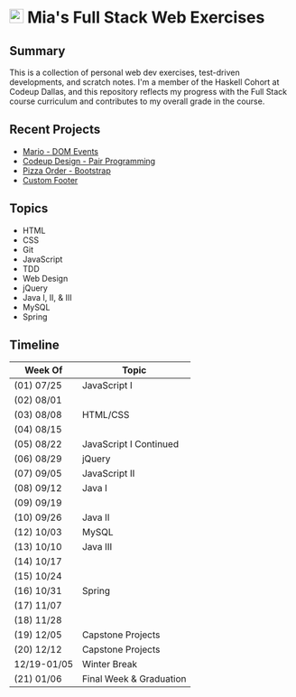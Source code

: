 # <img src="https://199lj33nqk3p88xz03dvn481-wpengine.netdna-ssl.com/wp-content/uploads/2021/06/webdev_icon.png" alt="codeup" width="25" height="25"/>  Mia's Full Stack Web Exercises

## Summary
This is a collection of personal web dev exercises, test-driven developments, and scratch notes. I'm a member of the Haskell Cohort at Codeup Dallas, and this repository reflects my progress with the Full Stack course curriculum and contributes to my overall grade in the course.

## Recent Projects
- [Mario - DOM Events](https://htmlpreview.github.io/?https://github.com/miamija7/codeup-web-exercises/blob/main/03%20jquery/html/konami.html)
- [Codeup Design - Pair Programming](https://htmlpreview.github.io/?https://github.com/miamija7/codeup-web-exercises/blob/main/02%20html-and-css/html/codeup-design.html)
- [Pizza Order - Bootstrap](https://htmlpreview.github.io/?https://github.com/miamija7/codeup-web-exercises/blob/main/02%20html-and-css/html/order-pizza.html)
- [Custom Footer](https://htmlpreview.github.io/?https://github.com/miamija7/codeup-web-exercises/blob/main/02%20html-and-css/html/flexbox-footer.html)


## Topics
- HTML
- CSS
- Git
- JavaScript
- TDD
- Web Design
- jQuery
- Java I, II, & III
- MySQL
- Spring


## Timeline

| Week Of    | Topic                      |
|------------|----------------------------|
| (01) 07/25 | JavaScript I               |
| (02) 08/01 |                            |
| (03) 08/08 | HTML/CSS                   |
| (04) 08/15 |                            |
| (05) 08/22 | JavaScript I Continued     |
| (06) 08/29 | jQuery                     |
| (07) 09/05 | JavaScript II              |
| (08) 09/12 | Java I                     |
| (09) 09/19 |                            |
| (10) 09/26 | Java II                    |
| (12) 10/03 | MySQL                      |
| (13) 10/10 | Java III                   |
| (14) 10/17 |                            |
| (15) 10/24 |                            |
| (16) 10/31 | Spring                     |
| (17) 11/07 |                            |
| (18) 11/28 |                            |
| (19) 12/05 | Capstone Projects          |
| (20) 12/12 | Capstone Projects          |
| 12/19-01/05| Winter Break               |
| (21) 01/06 | Final Week & Graduation    |

